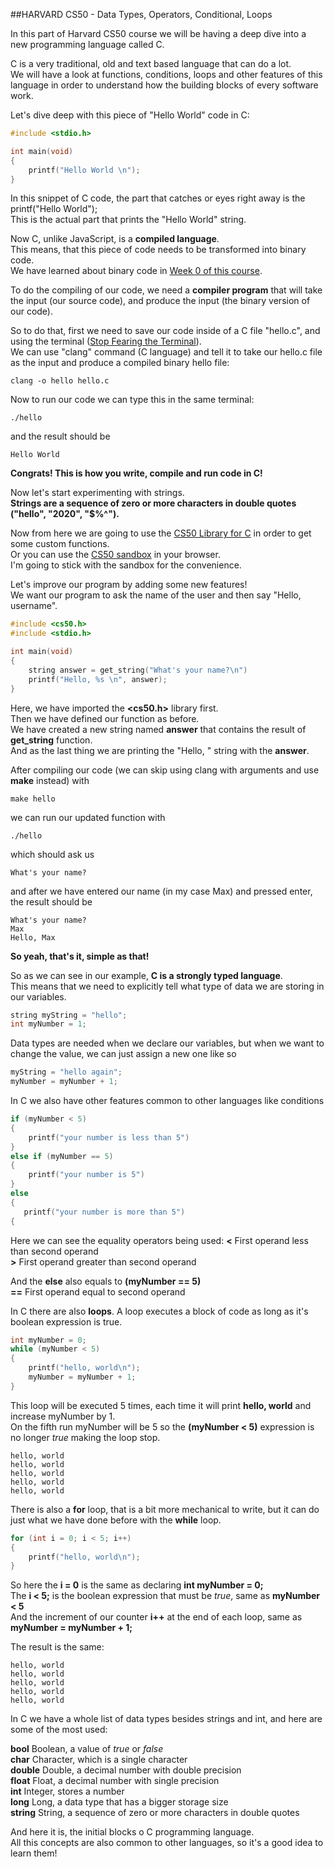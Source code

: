 ##HARVARD CS50 - Data Types, Operators, Conditional, Loops

In this part of Harvard CS50 course we will be having a deep dive into a new programming language called C.

C is a very traditional, old and text based language that can do a lot.  
We will have a look at functions, conditions, loops and other features of this language in order to understand how the building blocks of every software work.

Let's dive deep with this piece of "Hello World" code in C:

```c
#include <stdio.h>

int main(void)
{
    printf("Hello World \n");
}
```

In this snippet of C code, the part that catches or eyes right away is the printf("Hello World");  
This is the actual part that prints the "Hello World" string.

Now C, unlike JavaScript, is a **compiled language**.  
This means, that this piece of code needs to be transformed into binary code.  
We have learned about binary code in [Week 0 of this course](https://maxdyy.com/post/cjz88luj8i897091025rqbbvv).

To do the compiling of our code, we need a **compiler program** that will take the input (our source code), and produce the input (the binary version of our code).

So to do that, first we need to save our code inside of a C file "hello.c", and using the terminal ([Stop Fearing the Terminal](https://maxdyy.com/post/cjq55ogviox5d0a840tv4xuc3)).   
We can use "clang" command (C language) and tell it to take our hello.c file as the input and produce a compiled binary hello file:

```shell script
clang -o hello hello.c
```

Now to run our code we can type this in the same terminal:

```shell script
./hello
```

and the result should be

```text
Hello World
```

**Congrats! This is how you write, compile and run code in C!**


Now let's start experimenting with strings.  
**Strings are a sequence of zero or more characters in double quotes ("hello", "2020", "$%^").**

Now from here we are going to use the [CS50 Library for C](https://cs50.readthedocs.io/library/c/) in order to get some custom functions.  
Or you can use the [CS50 sandbox](https://sandbox.cs50.io/) in your browser.  
I'm going to stick with the sandbox for the convenience.  

Let's improve our program by adding some new features!   
We want our program to ask the name of the user and then say "Hello, username".  


```c
#include <cs50.h>
#include <stdio.h>

int main(void)
{
    string answer = get_string("What's your name?\n")
    printf("Hello, %s \n", answer);
}
```

Here, we have imported the **<cs50.h>** library first.  
Then we have defined our function as before.  
We have created a new string named **answer** that contains the result of **get_string** function.  
And as the last thing we are printing the "Hello, " string with the **answer**.  

After compiling our code (we can skip using clang with arguments and use **make** instead) with

```shell script
make hello
```

we can run our updated function with 

```shell script
./hello
```

which should ask us

```text
What's your name?
```

and after we have entered our name (in my case Max) and pressed enter, the result should be

```text
What's your name?
Max
Hello, Max
```

**So yeah, that's it, simple as that!**

So as we can see in our example, **C is a strongly typed language**.  
This means that we need to explicitly tell what type of data we are storing in our variables.  

```c 
string myString = "hello";
int myNumber = 1;
```

Data types are needed when we declare our variables, but when we want to change the value, we can just assign a new one like so

```c
myString = "hello again";
myNumber = myNumber + 1;
```

In C we also have other features common to other languages like conditions

```c
if (myNumber < 5) 
{
    printf("your number is less than 5")
}
else if (myNumber == 5)
{
    printf("your number is 5") 
}
else
{
   printf("your number is more than 5") 
{
```

Here we can see the equality operators being used:
**<** First operand less than second operand  
**>** First operand greater than second operand

And the **else** also equals to **(myNumber == 5)**   
**==** First operand equal to second operand

In C there are also **loops**.
A loop executes a block of code as long as it's boolean expression is true.

```c
int myNumber = 0;
while (myNumber < 5) 
{
    printf("hello, world\n");
    myNumber = myNumber + 1;
}
```

This loop will be executed 5 times, each time it will print **hello, world** and increase myNumber by 1.  
On the fifth run myNumber will be 5 so the **(myNumber < 5)** expression is no longer *true* making the loop stop.

```text
hello, world
hello, world
hello, world
hello, world
hello, world
```

There is also a **for** loop, that is a bit more mechanical to write, but it can do just what we have done before with the **while** loop.  

```c
for (int i = 0; i < 5; i++)
{
    printf("hello, world\n");
}
```

So here the **i = 0** is the same as declaring **int myNumber = 0;**  
The **i < 5;** is the boolean expression that must be *true*, same as **myNumber < 5**  
And the increment of our counter **i++** at the end of each loop, same as **myNumber = myNumber + 1;**  

The result is the same:

```text
hello, world
hello, world
hello, world
hello, world
hello, world
```

In C we have a whole list of data types besides strings and int, and here are some of the most used:  

**bool** Boolean, a value of *true* or *false*  
**char** Character, which is a single character  
**double** Double, a decimal number with double precision  
**float** Float, a decimal number with single precision   
**int** Integer, stores a number  
**long** Long, a data type that has a bigger storage size  
**string** String, a sequence of zero or more characters in double quotes  


And here it is, the initial blocks o C programming language.  
All this concepts are also common to other languages, so it's a good idea to learn them!
